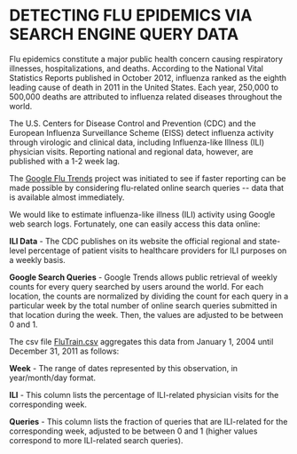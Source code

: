 DETECTING FLU EPIDEMICS VIA SEARCH ENGINE QUERY DATA
======

Flu epidemics constitute a major public health concern causing respiratory illnesses, hospitalizations, and deaths. According to the National Vital Statistics Reports published in October 2012, influenza ranked as the eighth leading cause of death in 2011 in the United States. Each year, 250,000 to 500,000 deaths are attributed to influenza related diseases throughout the world.

The U.S. Centers for Disease Control and Prevention (CDC) and the European Influenza Surveillance Scheme (EISS) detect influenza activity through virologic and clinical data, including Influenza-like Illness (ILI) physician visits. Reporting national and regional data, however, are published with a 1-2 week lag.

The [Google Flu Trends](https://www.google.org/flutrends/us/#US) project was initiated to see if faster reporting can be made possible by considering flu-related online search queries -- data that is available almost immediately.

We would like to estimate influenza-like illness (ILI) activity using Google web search logs. Fortunately, one can easily access this data online:

**ILI Data** - The CDC publishes on its website the official regional and state-level percentage of patient visits to healthcare providers for ILI purposes on a weekly basis.

**Google Search Queries** - Google Trends allows public retrieval of weekly counts for every query searched by users around the world. For each location, the counts are normalized by dividing the count for each query in a particular week by the total number of online search queries submitted in that location during the week. Then, the values are adjusted to be between 0 and 1.

The csv file [FluTrain.csv](FluTrain.csv) aggregates this data from January 1, 2004 until December 31, 2011 as follows:

**Week** - The range of dates represented by this observation, in year/month/day format.

**ILI** - This column lists the percentage of ILI-related physician visits for the corresponding week.

**Queries** - This column lists the fraction of queries that are ILI-related for the corresponding week, adjusted to be between 0 and 1 (higher values correspond to more ILI-related search queries).
